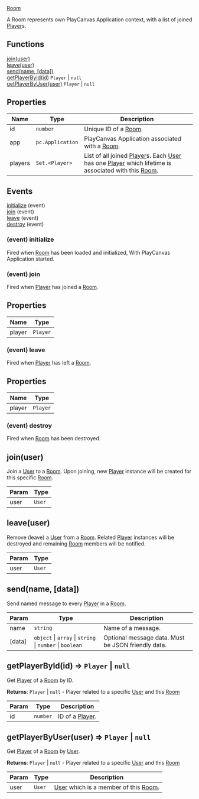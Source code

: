 
<dl>
<dt><a href="#Room">Room</a></dt>
</dl>

A Room represents own PlayCanvas Application context, with a list of joined [Player](Player)s.
## Functions
<dl>
<dt><a href="#join">join(user)</a></dt>
<dt><a href="#leave">leave(user)</a></dt>
<dt><a href="#send">send(name, [data])</a></dt>
<dt><a href="#getPlayerById">getPlayerById(id)</a> <code>Player</code> | <code>null</code></dt>
<dt><a href="#getPlayerByUser">getPlayerByUser(user)</a> <code>Player</code> | <code>null</code></dt>
</dl>


## Properties

| Name | Type | Description |
| --- | --- | --- |
| id | <code>number</code> | Unique ID of a [Room](#Room). |
| app | <code>pc.Application</code> | PlayCanvas Application associated with a [Room](#Room). |
| players | <code>Set.&lt;Player&gt;</code> | List of all joined [Player](Player)s. Each [User](User) has one [Player](Player) which lifetime is associated with this [Room](#Room). |


## Events
[initialize](#Room+event_initialize) (event)<br />
[join](#Room+event_join) (event)<br />
[leave](#Room+event_leave) (event)<br />
[destroy](#Room+event_destroy) (event)<br />

<a name="Room+event_initialize"></a>
### (event) initialize
Fired when [Room](#Room) has been loaded and initialized,With PlayCanvas Application started.

<a name="Room+event_join"></a>
### (event) join
Fired when [Player](Player) has joined a [Room](#Room).

## Properties

| Name | Type |
| --- | --- |
| player | <code>Player</code> | 

<a name="Room+event_leave"></a>
### (event) leave
Fired when [Player](Player) has left a [Room](#Room).

## Properties

| Name | Type |
| --- | --- |
| player | <code>Player</code> | 

<a name="Room+event_destroy"></a>
### (event) destroy
Fired when [Room](#Room) has been destroyed.

<a name="join"></a>
## join(user)
Join a [User](User) to a [Room](#Room). Upon joining,new [Player](Player) instance will be created for this specific [Room](#Room).


| Param | Type |
| --- | --- |
| user | <code>User</code> | 

<a name="leave"></a>
## leave(user)
Remove (leave) a [User](User) from a [Room](#Room).Related [Player](Player) instances will be destroyedand remaining [Room](#Room) members will be notified.


| Param | Type |
| --- | --- |
| user | <code>User</code> | 

<a name="send"></a>
## send(name, [data])
Send named message to every [Player](Player) in a [Room](#Room).


| Param | Type | Description |
| --- | --- | --- |
| name | <code>string</code> | Name of a message. |
| [data] | <code>object</code> \| <code>array</code> \| <code>string</code> \| <code>number</code> \| <code>boolean</code> | Optional message data. Must be JSON friendly data. |

<a name="getPlayerById"></a>
## getPlayerById(id) ⇒ <code>Player</code> \| <code>null</code>
Get [Player](Player) of a [Room](#Room) by ID.

**Returns**: <code>Player</code> \| <code>null</code> - Player related to a specific [User](User)and this [Room](#Room)  

| Param | Type | Description |
| --- | --- | --- |
| id | <code>number</code> | ID of a [Player](Player). |

<a name="getPlayerByUser"></a>
## getPlayerByUser(user) ⇒ <code>Player</code> \| <code>null</code>
Get [Player](Player) of a [Room](#Room) by [User](User).

**Returns**: <code>Player</code> \| <code>null</code> - Player related to a specific [User](User)and this [Room](#Room)  

| Param | Type | Description |
| --- | --- | --- |
| user | <code>User</code> | [User](User) which is a member of this [Room](#Room). |

[PlayNetwork]: ./PlayNetwork.md

[Player]: ./Player.md

[Room]: ./Room.md

[Rooms]: ./Rooms.md

[User]: ./User.md

[Users]: ./Users.md

